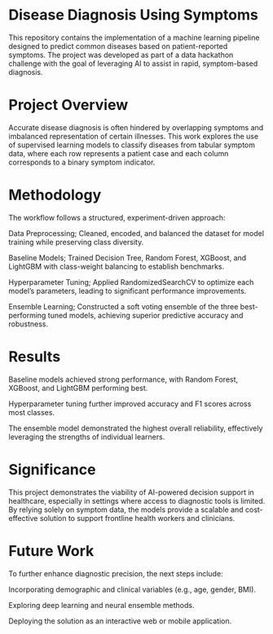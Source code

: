 # Disease Diagnosis Using Symptoms

This repository contains the implementation of a machine learning pipeline designed to predict common diseases based on patient-reported symptoms. The project was developed as part of a data hackathon challenge with the goal of leveraging AI to assist in rapid, symptom-based diagnosis.

# Project Overview

Accurate disease diagnosis is often hindered by overlapping symptoms and imbalanced representation of certain illnesses. This work explores the use of supervised learning models to classify diseases from tabular symptom data, where each row represents a patient case and each column corresponds to a binary symptom indicator.

# Methodology

The workflow follows a structured, experiment-driven approach:

Data Preprocessing; Cleaned, encoded, and balanced the dataset for model training while preserving class diversity.

Baseline Models; Trained Decision Tree, Random Forest, XGBoost, and LightGBM with class-weight balancing to establish benchmarks.

Hyperparameter Tuning; Applied RandomizedSearchCV to optimize each model’s parameters, leading to significant performance improvements.

Ensemble Learning; Constructed a soft voting ensemble of the three best-performing tuned models, achieving superior predictive accuracy and robustness.

# Results

Baseline models achieved strong performance, with Random Forest, XGBoost, and LightGBM performing best.

Hyperparameter tuning further improved accuracy and F1 scores across most classes.

The ensemble model demonstrated the highest overall reliability, effectively leveraging the strengths of individual learners.

# Significance

This project demonstrates the viability of AI-powered decision support in healthcare, especially in settings where access to diagnostic tools is limited. By relying solely on symptom data, the models provide a scalable and cost-effective solution to support frontline health workers and clinicians.

# Future Work

To further enhance diagnostic precision, the next steps include:

Incorporating demographic and clinical variables (e.g., age, gender, BMI).

Exploring deep learning and neural ensemble methods.

Deploying the solution as an interactive web or mobile application.
